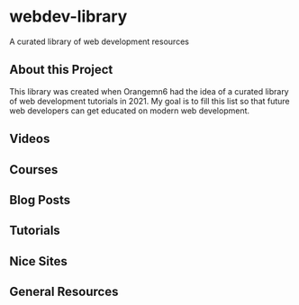 # webdev-library
A curated library of web development resources


## About this Project

This library was created when Orangemn6 had the idea of a curated library of web development tutorials in 2021. My goal is to fill this list so that future web developers can get educated on modern web development.

## Videos

## Courses

## Blog Posts

## Tutorials

## Nice Sites

## General Resources
